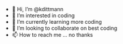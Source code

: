 - 👋 Hi, I’m @kdittmann
- 👀 I’m interested in coding
- 🌱 I’m currently learning more coding
- 💞️ I’m looking to collaborate on best coding
- 📫 How to reach me ... no thanks

<!---
kdittmann/kdittmann is a ✨ special ✨ repository because its `README.md` (this file) appears on your GitHub profile.
You can click the Preview link to take a look at your changes.
--->
